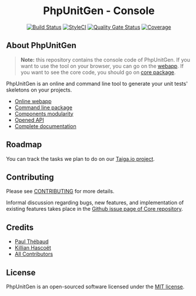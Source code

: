 <h1 align="center">PhpUnitGen - Console</h1>

<p align="center">
<a href="https://travis-ci.org/paul-thebaud/phpunitgen-console" target="_blank"><img src="https://travis-ci.org/paul-thebaud/phpunitgen-console.svg?branch=master" alt="Build Status"></a>
<a href="https://github.styleci.io/repos/190246590" target="_blank"><img src="https://github.styleci.io/repos/190246590/shield?branch=master&style=flat" alt="StyleCI"></a>
<a href="https://sonarcloud.io/dashboard?id=paul-thebaud_phpunitgen-console" target="_blank"><img src="https://sonarcloud.io/api/project_badges/measure?project=paul-thebaud_phpunitgen-console&metric=alert_status" alt="Quality Gate Status"></a>
<a href="https://sonarcloud.io/dashboard?id=paul-thebaud_phpunitgen-console" target="_blank"><img src="https://sonarcloud.io/api/project_badges/measure?project=paul-thebaud_phpunitgen-console&metric=coverage" alt="Coverage"></a>
</p>

## About PhpUnitGen

> **Note:** this repository contains the console code of PhpUnitGen. If you want
> to use the tool on your browser, you can go on the
> [webapp](https://phpunitgen.io). If you want to see the core code, you should
> go on [core package](https://github.com/paul-thebaud/phpunitgen-core).

PhpUnitGen is an online and command line tool to generate your unit tests'
skeletons on your projects.

- [Online webapp](https://phpunitgen.io)
- [Command line package](https://github.com/paul-thebaud/phpunitgen-console)
- [Components modularity](https://phpunitgen.io/doc/todo)
- [Opened API](https://phpunitgen.io/doc/todo)
- [Complete documentation](https://phpunitgen.io/doc/todo)

## Roadmap

You can track the tasks we plan to do on our
[Taiga.io project](https://tree.taiga.io/project/paul-thebaud-phpunitgen/kanban).

## Contributing

Please see [CONTRIBUTING](CONTRIBUTING.md) for more details.

Informal discussion regarding bugs, new features, and implementation of
existing features takes place in the
[Github issue page of Core repository](https://github.com/paul-thebaud/phpunitgen-core/issues).

## Credits

- [Paul Thébaud](https://github/paul-thebaud)
- [Killian Hascoët](https://github.com/KillianH)
- [All Contributors](https://github.com/paul-thebaud/phpunitgen-core/graphs/contributors)

## License

PhpUnitGen is an open-sourced software licensed under the
[MIT license](https://opensource.org/licenses/MIT).
